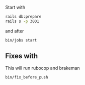 Start with

```bash
rails db:prepare
rails s -p 3001
```

and after

```bash
bin/jobs start
```

## Fixes with

This will run rubocop and brakeman

```bash
bin/fix_before_push
```

